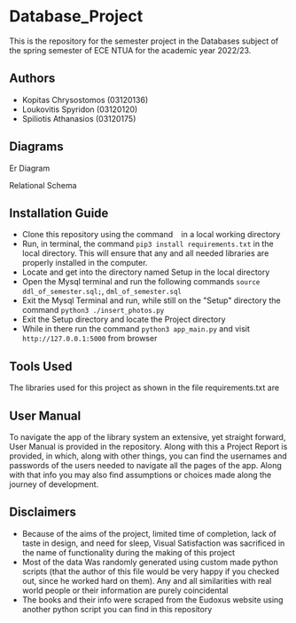 # Database_Project
This is the repository for the semester project in the Databases subject of the spring semester of ECE NTUA for the academic year 2022/23.

## Authors
- Kopitas Chrysostomos  (03120136)
- Loukovitis Spyridon   (03120120)
- Spiliotis Athanasios  (03120175)

## Diagrams


Er Diagram


Relational Schema

## Installation Guide
- Clone this repository using the command ` ` in a local working directory
- Run, in terminal, the command  `pip3 install requirements.txt` in the local directory. This will ensure that any and all needed libraries are properly installed in the computer.
- Locate and get into the directory named Setup in the local directory
- Open the Mysql terminal and run the following commands `source ddl_of_semester.sql;`,  `dml_of_semester.sql`
- Exit the Mysql Terminal and run, while still on the "Setup" directory the command `python3 ./insert_photos.py`
- Exit the Setup directory and locate the Project directory
- While in there run the command `python3 app_main.py` and visit `http://127.0.0.1:5000` from browser

## Tools Used

The libraries used for this project as shown in the file requirements.txt are


## User Manual

To navigate the app of the library system an extensive, yet straight forward, User Manual is provided in the repository. Along with this a Project Report is provided, in which, along with other things, you can find the usernames and passwords of the users needed to navigate all the pages of the app. Along with that info you may also find assumptions or choices made along the journey of development.


## Disclaimers

- Because of the aims of the project, limited time of completion, lack of taste in design, and need for sleep, Visual Satisfaction was sacrificed in the name of functionality during the making of this project
- Most of the data Was randomly generated using custom made python scripts (that the author of this file would be very happy if you checked out, since he worked hard on them). Any and all similarities with real world people or their information are purely coincidental
- The books and their info were scraped from the Eudoxus website using another python script you can find in this repository
